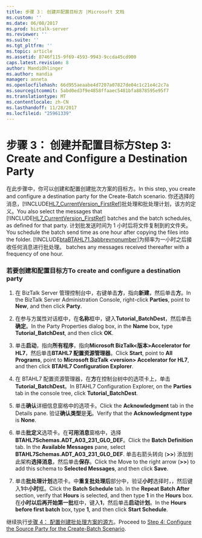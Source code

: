 ```yaml
---
title: 步骤 3： 创建并配置目标方 |Microsoft 文档
ms.custom: ''
ms.date: 06/08/2017
ms.prod: biztalk-server
ms.reviewer: ''
ms.suite: ''
ms.tgt_pltfrm: ''
ms.topic: article
ms.assetid: 8746f115-9f69-4593-9943-9ccda45cd900
caps.latest.revision: 8
author: MandiOhlinger
ms.author: mandia
manager: anneta
ms.openlocfilehash: 66d955aeaabe4d7207a07827de04c1c21e4c2c7a
ms.sourcegitcommit: 5abd0ed3f9e4858ffaaec5481bfa8878595e95f7
ms.translationtype: MT
ms.contentlocale: zh-CN
ms.lasthandoff: 11/28/2017
ms.locfileid: "25961339"
---
```

# <a name="step-3-create-and-configure-a-destination-party"></a><span data-ttu-id="fcd7d-102">步骤 3： 创建并配置目标方</span><span class="sxs-lookup"><span data-stu-id="fcd7d-102">Step 3: Create and Configure a Destination Party</span></span>
<span data-ttu-id="fcd7d-103">在此步骤中，你可以创建和配置创建批次方案的目标方。</span><span class="sxs-lookup"><span data-stu-id="fcd7d-103">In this step, you create and configure a destination party for the Create-Batch scenario.</span></span> <span data-ttu-id="fcd7d-104">你还选择的消息，[!INCLUDE[HL7_CurrentVersion_FirstRef](../../includes/hl7-currentversion-firstref-md.md)]批处理和批处理计划，该方的定义。</span><span class="sxs-lookup"><span data-stu-id="fcd7d-104">You also select the messages that [!INCLUDE[HL7_CurrentVersion_FirstRef](../../includes/hl7-currentversion-firstref-md.md)] batches and the batch schedules, as defined for that party.</span></span> <span data-ttu-id="fcd7d-105">计划批发送时间为 1 小时后将文件复制到的文件夹。</span><span class="sxs-lookup"><span data-stu-id="fcd7d-105">You schedule the batch send time as one hour after copying the files into the folder.</span></span> [!INCLUDE[btaBTAHL71.3abbrevnonumber](../../includes/btabtahl71-3abbrevnonumber-md.md)]<span data-ttu-id="fcd7d-106">为频率为一小时之后接收任何消息进行批处理。</span><span class="sxs-lookup"><span data-stu-id="fcd7d-106"> batches any messages received thereafter with a frequency of one hour.</span></span>  
  
### <a name="to-create-and-configure-a-destination-party"></a><span data-ttu-id="fcd7d-107">若要创建和配置目标方</span><span class="sxs-lookup"><span data-stu-id="fcd7d-107">To create and configure a destination party</span></span>  
  
1.  <span data-ttu-id="fcd7d-108">在 BizTalk Server 管理控制台中，右键单击**方**，指向**新建**，然后单击**方**。</span><span class="sxs-lookup"><span data-stu-id="fcd7d-108">In the BizTalk Server Administration Console, right-click **Parties**, point to **New**, and then click **Party**.</span></span>  
  
2.  <span data-ttu-id="fcd7d-109">在参与方属性对话框中，在**名称**框中，键入**Tutorial_BatchDest**，然后单击**确定**。</span><span class="sxs-lookup"><span data-stu-id="fcd7d-109">In the Party Properties dialog box, in the **Name** box, type **Tutorial_BatchDest**, and then click **OK**.</span></span>  
  
3.  <span data-ttu-id="fcd7d-110">单击**启动**，指向**所有程序**，指向**Microsoft BizTalk\<版本\>Accelerator for HL7**，然后单击**BTAHL7 配置资源管理器**。</span><span class="sxs-lookup"><span data-stu-id="fcd7d-110">Click **Start**, point to **All Programs**, point to **Microsoft BizTalk \<version\> Accelerator for HL7**, and then click **BTAHL7 Configuration Explorer**.</span></span>  
  
4.  <span data-ttu-id="fcd7d-111">在 BTAHL7 配置资源管理器，在**方**在控制台树中的选项卡上，单击**Tutorial_BatchDest**。</span><span class="sxs-lookup"><span data-stu-id="fcd7d-111">In BTAHL7 Configuration Explorer, on the **Parties** tab in the console tree, click **Tutorial_BatchDest**.</span></span>  
  
5.  <span data-ttu-id="fcd7d-112">单击**确认**详细信息窗格中的选项卡。</span><span class="sxs-lookup"><span data-stu-id="fcd7d-112">Click the **Acknowledgment** tab in the Details pane.</span></span> <span data-ttu-id="fcd7d-113">验证**确认类型**是**无**。</span><span class="sxs-lookup"><span data-stu-id="fcd7d-113">Verify that the **Acknowledgment type** is **None**.</span></span>  
  
6.  <span data-ttu-id="fcd7d-114">单击**批定义**选项卡。在**可用消息**窗格中，选择**BTAHL7Schemas.ADT_A03_231_GLO_DEF**。</span><span class="sxs-lookup"><span data-stu-id="fcd7d-114">Click the **Batch Definition** tab. In the **Available Messages** pane, select **BTAHL7Schemas.ADT_A03_231_GLO_DEF**.</span></span> <span data-ttu-id="fcd7d-115">单击右箭头转向 (**>>**) 添加到此架构**选择消息**，然后单击**保存**。</span><span class="sxs-lookup"><span data-stu-id="fcd7d-115">Click the Move to the right arrow (**>>**) to add this schema to **Selected Messages**, and then click **Save**.</span></span>  
  
7.  <span data-ttu-id="fcd7d-116">单击**批处理计划**选项卡。中**重复批处理后**部分中，验证**小时**选择时，，然后键入**1**中**小时**框。</span><span class="sxs-lookup"><span data-stu-id="fcd7d-116">Click the **Batch Schedule** tab. In the **Repeat Batch After** section, verify that **Hours** is selected, and then type **1** in the **Hours** box.</span></span> <span data-ttu-id="fcd7d-117">在**小时以后再开始第一批**框中，键入**1**，然后单击**启动计划**。</span><span class="sxs-lookup"><span data-stu-id="fcd7d-117">In the **Hours before first batch** box, type **1**, and then click **Start Schedule**.</span></span>  
  
 <span data-ttu-id="fcd7d-118">继续执行[步骤 4： 配置创建批处理方案的源方](../../adapters-and-accelerators/accelerator-hl7/step-4-configure-the-source-party-for-the-create-batch-scenario.md)。</span><span class="sxs-lookup"><span data-stu-id="fcd7d-118">Proceed to [Step 4: Configure the Source Party for the Create-Batch Scenario](../../adapters-and-accelerators/accelerator-hl7/step-4-configure-the-source-party-for-the-create-batch-scenario.md).</span></span>